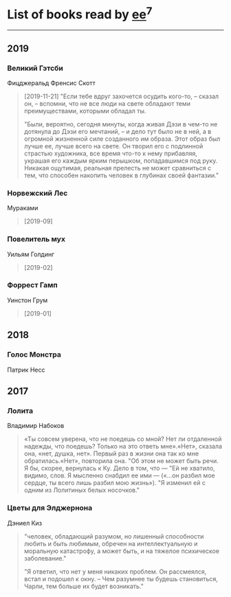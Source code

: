# List of books read by [ee](https://my.mail.ru/mail/frodzhers/)<sup>7</sup>
---

## 2019

### Великий Гэтсби
Фицджеральд Френсис Скотт
> [2019-11-21] "Если тебе вдруг захочется осудить кого-то, – сказал он, – вспомни, что не все люди на свете обладают теми преимуществами, которыми обладал ты.
> 
> "Были, вероятно, сегодня минуты, когда живая Дэзи в чем-то не дотянула до Дэзи его мечтаний, – и дело тут было не в ней, а в огромной жизненной силе созданного им образа. Этот образ был лучше ее, лучше всего на свете. Он творил его с подлинной страстью художника, все время что-то к нему прибавляя, украшая его каждым ярким перышком, попадавшимся под руку. Никакая ощутимая, реальная прелесть не может сравниться с тем, что способен накопить человек в глубинах своей фантазии."


### Норвежский Лес
Мураками
> [2019-09] 


### Повелитель мух
Уильям Голдинг
> [2019-02] 


### Форрест Гамп
Уинстон Грум
> [2019-01] 



## 2018

### Голос Монстра
Патрик Несс



## 2017

### Лолита
Владимир Набоков
> «Ты совсем уверена, что не поедешь со мной? Нет ли отдаленной надежды, что поедешь? Только на это ответь мне».«Нет», сказала она, «нет, душка, нет». Первый раз в жизни она так ко мне обратилась.«Нет», повторила она. "Об этом не может быть речи. Я бы, скорее, вернулась к Ку. Дело в том, что — "Ей не хватило, видимо, слов. Я мысленно снабдил ее ими — («…он разбил мое сердце, ты всего лишь разбил мою жизнь»).
> "Я изменил ей с одним из Лолитиных белых носочков."


### Цветы для Элджернона
Дэниел Киз
> "человек, обладающий разумом, но лишенный способности любить и быть любимым, обречен на интеллектуальную и моральную катастрофу, а может быть, и на тяжелое психическое заболевание."
> 
> "Я ответил, что нет у меня никаких проблем. Он рассмеялся, встал и подошел к окну. – Чем разумнее ты будешь становиться, Чарли, тем больше их будет возникать."



